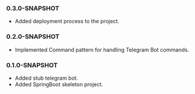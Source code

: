 ### 0.3.0-SNAPSHOT
* Added deployment process to the project.

### 0.2.0-SNAPSHOT
* Implemented Command pattern for handling Telegram Bot commands.

### 0.1.0-SNAPSHOT
* Added stub telegram bot.
* Added SpringBoot skeleton project.
